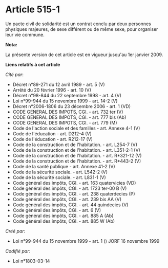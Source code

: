 # Article 515-1

Un pacte civil de solidarité est un contrat conclu par deux personnes physiques majeures, de sexe différent ou de même sexe,
pour organiser leur vie commune.

**Nota:**

La présente version de cet article est en vigueur jusqu'au 1er janvier 2009.

**Liens relatifs à cet article**

_Cité par_:

  - Décret n°89-271 du 12 avril 1989 - art. 5 (V)
  - Arrêté du 20 février 1996 - art. 10 (V)
  - Décret n°98-844 du 22 septembre 1998 - art. 4 (V)
  - Loi n°99-944 du 15 novembre 1999 - art. 14-2 (V)
  - Décret n°2006-1806 du 23 décembre 2006 - art. 1 (VD)
  - CODE GENERAL DES IMPOTS, CGI. - art. 732 ter (V)
  - CODE GENERAL DES IMPOTS, CGI. - art. 777 bis (Ab)
  - CODE GENERAL DES IMPOTS, CGI. - art. 779 (M)
  - Code de l'action sociale et des familles - art. Annexe 4-1 (V)
  - Code de l'éducation - art. D212-4 (V)
  - Code de l'éducation - art. R212-17 (V)
  - Code de la construction et de l'habitation. - art. L254-7 (V)
  - Code de la construction et de l'habitation. - art. L351-2-1 (V)
  - Code de la construction et de l'habitation. - art. R*321-12 (V)
  - Code de la construction et de l'habitation. - art. R*443-2 (V)
  - Code de la santé publique - art. Annexe 41-2 (V)
  - Code de la sécurité sociale. - art. L542-2 (V)
  - Code de la sécurité sociale. - art. L831-1 (V)
  - Code général des impôts, CGI. - art. 163 quatervicies (VD)
  - Code général des impôts, CGI. - art. 1723 ter-00 B (V)
  - Code général des impôts, CGI. - art. 238 quaterdecies (P)
  - Code général des impôts, CGI. - art. 239 bis AA (V)
  - Code général des impôts, CGI. - art. 44 quindecies (V)
  - Code général des impôts, CGI. - art. 6 (V)
  - Code général des impôts, CGI. - art. 885 A (Ab)
  - Code général des impôts, CGI. - art. 885 W (Ab)

_Créé par_:

  - Loi n°99-944 du 15 novembre 1999 - art. 1 () JORF 16 novembre 1999

_Codifié par_:

  - Loi n°1803-03-14
